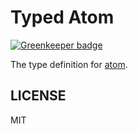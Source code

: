 # Typed Atom

[![Greenkeeper badge](https://badges.greenkeeper.io/types/env-atom.svg)](https://greenkeeper.io/)

The type definition for [atom](https://github.com/atom/atom).

## LICENSE

MIT

